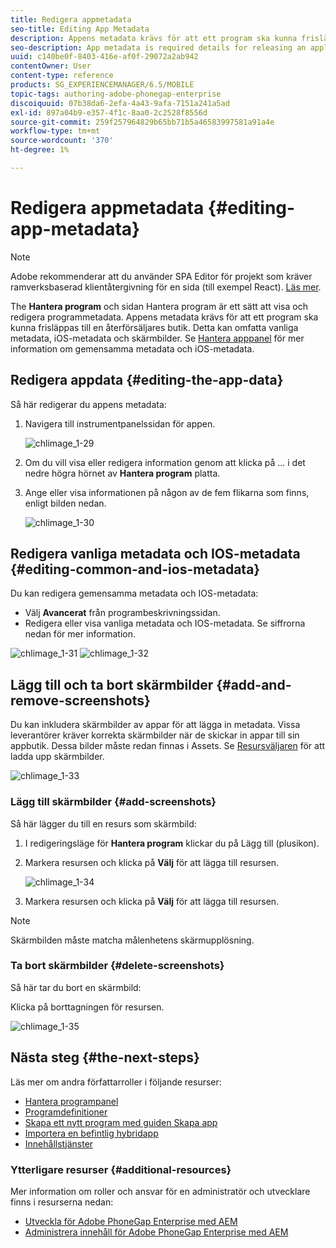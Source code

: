 ```yaml
---
title: Redigera appmetadata
seo-title: Editing App Metadata
description: Appens metadata krävs för att ett program ska kunna frisläppas till en återförsäljares butik. Följ den här sidan om du vill veta mer om hur du redigerar appdata.
seo-description: App metadata is required details for releasing an application to a vendor's store. Follow this page to learn about editing app data.
uuid: c140be0f-8403-416e-af0f-29072a2ab942
contentOwner: User
content-type: reference
products: SG_EXPERIENCEMANAGER/6.5/MOBILE
topic-tags: authoring-adobe-phonegap-enterprise
discoiquuid: 07b38da6-2efa-4a43-9afa-7151a241a5ad
exl-id: 897a04b9-e357-4f1c-8aa0-2c2528f8556d
source-git-commit: 259f257964829b65bb71b5a46583997581a91a4e
workflow-type: tm+mt
source-wordcount: '370'
ht-degree: 1%

---
```


# Redigera appmetadata {#editing-app-metadata}

>[!NOTE]
>
>Adobe rekommenderar att du använder SPA Editor för projekt som kräver ramverksbaserad klientåtergivning för en sida (till exempel React). [Läs mer](/help/sites-developing/spa-overview.md).

The **Hantera program** och sidan Hantera program är ett sätt att visa och redigera programmetadata. Appens metadata krävs för att ett program ska kunna frisläppas till en återförsäljares butik. Detta kan omfatta vanliga metadata, iOS-metadata och skärmbilder. Se [Hantera apppanel](/help/mobile/phonegap-app-details-tile.md) för mer information om gemensamma metadata och iOS-metadata.

## Redigera appdata {#editing-the-app-data}

Så här redigerar du appens metadata:

1. Navigera till instrumentpanelssidan för appen.

   ![chlimage_1-29](assets/chlimage_1-29.png)

1. Om du vill visa eller redigera information genom att klicka på ... i det nedre högra hörnet av **Hantera program** platta.

1. Ange eller visa informationen på någon av de fem flikarna som finns, enligt bilden nedan.

   ![chlimage_1-30](assets/chlimage_1-30.png)

## Redigera vanliga metadata och IOS-metadata {#editing-common-and-ios-metadata}

Du kan redigera gemensamma metadata och IOS-metadata:

* Välj **Avancerat** från programbeskrivningssidan.
* Redigera eller visa vanliga metadata och IOS-metadata. Se siffrorna nedan för mer information.

![chlimage_1-31](assets/chlimage_1-31.png) ![chlimage_1-32](assets/chlimage_1-32.png)

## Lägg till och ta bort skärmbilder {#add-and-remove-screenshots}

Du kan inkludera skärmbilder av appar för att lägga in metadata. Vissa leverantörer kräver korrekta skärmbilder när de skickar in appar till sin appbutik. Dessa bilder måste redan finnas i Assets. Se [Resursväljaren](../assets/search-assets.md#assetpicker) för att ladda upp skärmbilder.

![chlimage_1-33](assets/chlimage_1-33.png)

### Lägg till skärmbilder {#add-screenshots}

Så här lägger du till en resurs som skärmbild:

1. I redigeringsläge för **Hantera program** klickar du på Lägg till (plusikon).
1. Markera resursen och klicka på **Välj** för att lägga till resursen.

   ![chlimage_1-34](assets/chlimage_1-34.png)

1. Markera resursen och klicka på **Välj** för att lägga till resursen.

>[!NOTE]
>
>Skärmbilden måste matcha målenhetens skärmupplösning.

### Ta bort skärmbilder {#delete-screenshots}

Så här tar du bort en skärmbild:

Klicka på borttagningen för resursen.

![chlimage_1-35](assets/chlimage_1-35.png)

## Nästa steg {#the-next-steps}

Läs mer om andra författarroller i följande resurser:

* [Hantera programpanel](/help/mobile/phonegap-app-details-tile.md)
* [Programdefinitioner](/help/mobile/phonegap-app-definitions.md)
* [Skapa ett nytt program med guiden Skapa app](/help/mobile/phonegap-create-new-app.md)
* [Importera en befintlig hybridapp](/help/mobile/phonegap-adding-content-to-imported-app.md)
* [Innehållstjänster](/help/mobile/develop-content-as-a-service.md)

### Ytterligare resurser {#additional-resources}

Mer information om roller och ansvar för en administratör och utvecklare finns i resurserna nedan:

* [Utveckla för Adobe PhoneGap Enterprise med AEM](/help/mobile/developing-in-phonegap.md)
* [Administrera innehåll för Adobe PhoneGap Enterprise med AEM](/help/mobile/administer-phonegap.md)
